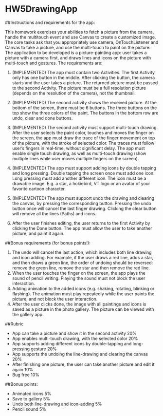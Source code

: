 # HW5DrawingApp

##Instructions and requirements for the app:

This homework exercises your abilities to fetch a picture from the camera, handle the multitouch event and use Canvas to create a customized image. The core tasks ask that you appropriately use camera, OnTouchListener and Canvas to take a picture, and use the multi-touch to paint on the picture. The application to be developed is a picture-painting app: user takes a picture with a camera first, and draws lines and icons on the picture with multi-touch and gestures. The requirements are:

1. (IMPLEMENTED) The app must contain two Activities. The first Activity only has one button in the middle. After clicking the button, the camera starts and the user takes a picture. The returned picture must be passed to the second Activity. The picture must be a full resolution picture (depends on the resolution of the camera), not the thumbnail.

2. (IMPLEMENTED) The second activity shows the received picture. At the bottom of the screen, there must be 6 buttons. The three buttons on the top show the three colors of the paint. The buttons in the bottom row are undo, clear and done buttons.

3. (IMPLEMENTED) The second activity must support multi-touch drawing. After the user selects the paint color, touches and moves the finger on the screen, the app must draw the trace of the finger movement on top of the picture, with the stroke of selected color. The traces must follow user’s fingers in real-time, without significant delay. The app must enable single touch drawing, as well as multi-touch drawing (show multiple lines while user moves multiple fingers on the screen).

4. (IMPLEMENTED) The app must support adding icons by double tapping and long pressing. Double tapping the screen once must add one icon. Long pressing must add another different icon. The icon must be a drawable image. E.g. a star, a hokiebird, VT logo or an avatar of your favorite cartoon character.

5. (IMPLEMENTED) The app must support undo the drawing and clearing the canvas, by pressing the corresponding button. Pressing the undo button once will cancel the last finger drawing. Clicking the clear button will remove all the lines (Paths) and icons.

6. After the user finishes editing, the user returns to the first Activity by clicking the Done button. The app must allow the user to take another picture, and paint it again.


##Bonus requirements (for bonus points!):

1. The undo will cancel the last action, which includes both line drawing and icon adding. For example, if the user draws a red line, adds a star, and then draws a green line, the order of undoing should be reversed: remove the green line, remove the star and then remove the red line.
2. When the user touches the finger on the screen, the app plays the sound of pencil writing. Playing the sound must not block the user interaction.
3. Adding animation to the added icons (e.g. shaking, rotating, blinking or flashing). The animation must play repeatedly while the user paints the picture, and not block the user interaction.
4. After the user clicks done, the image with all paintings and icons is saved as a picture in the photo gallery. The picture can be viewed with the gallery app.

##Rubric
- App can take a picture and show it in the second activity 20%
- App enables multi-touch drawing, with the selected color 20%
- App supports adding different icons by double-tapping and long-pressing gesture 20%
- App supports the undoing the line-drawing and clearing the canvas 20%
- After finishing one picture, the user can take another picture and edit it again 10%
- Bug free 10%

##Bonus points:
- Animated icons 5%
- Save to gallery 5%
- Undo both line-drawing and icon-adding 5%
- Pencil sound 5%
